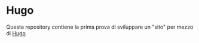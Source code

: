 # Hugo

Questa repository contiene la prima prova di sviluppare un "sito" per mezzo di [Hugo](https://gohugo.io/)